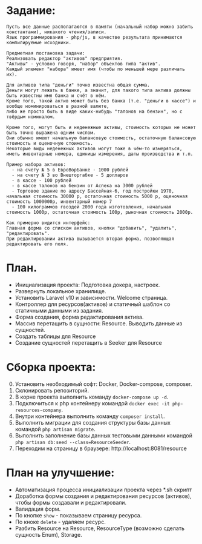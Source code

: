 # Задание:

    Пусть все данные располагаются в памяти (начальный набор можно забить константами), никакого чтения/записи.
    Язык программирования - php/js, в качестве результата принимаются компилируемые исходники.
    
    Предметная постановка задачи:
    Реализовать редактор "активов" предприятия.
    "Активы" - условно говоря, "набор" объектов типа "актив".
    Каждый элемент "набора" имеет имя (чтобы по меньшей мере различать их).
    
    Для активов типа "деньги" точно известна общая сумма. 
    Деньги могут лежать в банке, а значит, для такого типа актива должны быть известны имя банка и счёт в нём. 
    Кроме того, такой актив может быть без банка (т.е. "деньги в кассе") и вообще номинироваться в разной валюте, 
    либо же просто быть в виде каких-нибудь "талонов на бензин", но с твёрдым номиналом.
    
    Кроме того, могут быть и неденежные активы, стоимость которых не может быть точно выражена одним числом. 
    Они обычно имеют начальную балансовую стоимость, остаточную балансовую стоимость и оценочную стоимость.
    Некоторые виды неденежных активов могут тоже в чём-то измеряться, иметь инвентарные номера, единицы измерения, даты производства и т.п.
    
    Пример набора активов:
      - на счету № 5 в ЕвроВорБанке - 1000 рублей
      - на счету № 3 во Внешторгабке - 5 долларов
      - в кассе - 100 рублей
      - в кассе талонов на бензин от Аспека на 3000 рублей
      - Торговое здание по адресу Бассейная-6, год постройки 1970, начальная стоимость 30000 р, остаточная стоимость 5000 р, оценочная стоимость 1000000р, инвентарный номер 7
      - 100 килограммов гвоздей 2000 года изготовления, начальная стоимость 1000р, остаточная стоимость 100р, рыночная стоимость 2000р.
    
    Как примерно видится интерфейс:
    Главная форма со списком активов, кнопки "добавить", "удалить", "редактировать".
    При редактировании актива вызывается вторая форма, позволяющая редактировать его поля.

# План.

* Инициализация проекта: Подготовка докера, настроек.
* Развернуть локальное хранилище.
* Установить Laravel v10 и зависимости. Welcome страница.
* Контроллер для ресурсов(активов) и статичный шаблон со статичными данными из задания.
* Форма создания, форма редактирования актива.
* Массив перетащить в сущности: Resource. Выводить данные из сущностей.
* Создать таблицы для Resource
* Создание сущностей перетащить в Seeker для Resource

# Сборка проекта:
0. Установить необходимый софт: Docker, Docker-compose, composer.
1. Склонировать репозиторий.
2. В корне проекта выполнить команду `docker-compose up -d`.
3. Подключиться к php контейнеру командой `docker exec -it php-resources-company`.
4. Внутри контейнера выполнить команду `composer install`.
5. Выполнить миграции для создания структуры базы данных командой `php artisan migrate`.
6. Выполнить заполнение базы данных тестовыми данными командой `php artisan db:seed --class=ResourceSeeder`.
7. Переходим на страницу в браузере: http://localhost:8081/resource

# План на улучшение:
* Автоматизация процесса инициализации проекта через *.sh скрипт
* Доработка формы создания и редактирования ресурсов (активов), чтобы формы создавали и редактировали.
* Валидация форм.
* По кнопке `show` - показываем страницу ресурса.
* По кноке `delete` - удаляем ресурс.
* Разбить Resource на Resource, ResourceType (возможно сделать сущность Enum), Storage.